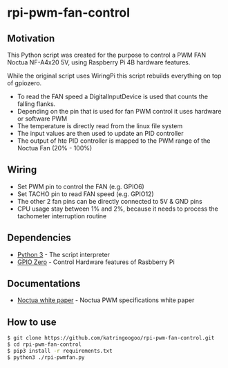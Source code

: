 # rpi-pwm-fan-control

## Motivation
This Python script was created for the purpose to control a PWM FAN Noctua NF-A4x20 5V, using Raspberry Pi 4B hardware features.

While the original script uses WiringPi this script rebuilds everything on top of gpiozero.

* To read the FAN speed a DigitalInputDevice is used that counts the falling flanks. 
* Depending on the pin that is used for fan PWM control it uses hardware or software PWM 
* The temperature is directly read from the linux file system
* The input values are then used to update an PID controller
* The output of hte PID controller is mapped to the PWM range of the Noctua Fan (20% - 100%)

## Wiring
- Set PWM pin to control the FAN (e.g. GPIO6)
- Set TACHO pin to read FAN speed (e.g. GPIO12)
- The other 2 fan pins can be directly connected to 5V & GND pins
- CPU usage stay between 1% and 2%, because it needs to process the tachometer interruption routine

## Dependencies
* [Python 3](https://www.python.org/download/releases/3.0/) - The script interpreter
* [GPIO Zero](https://gpiozero.readthedocs.io/) - Control Hardware features of Rasbberry Pi

## Documentations
* [Noctua white paper](https://noctua.at/pub/media/wysiwyg/Noctua_PWM_specifications_white_paper.pdf) - Noctua PWM specifications white paper

## How to use
```sh
$ git clone https://github.com/katringoogoo/rpi-pwm-fan-control.git
$ cd rpi-pwm-fan-control
$ pip3 install -r requirements.txt
$ python3 ./rpi-pwmfan.py
```
